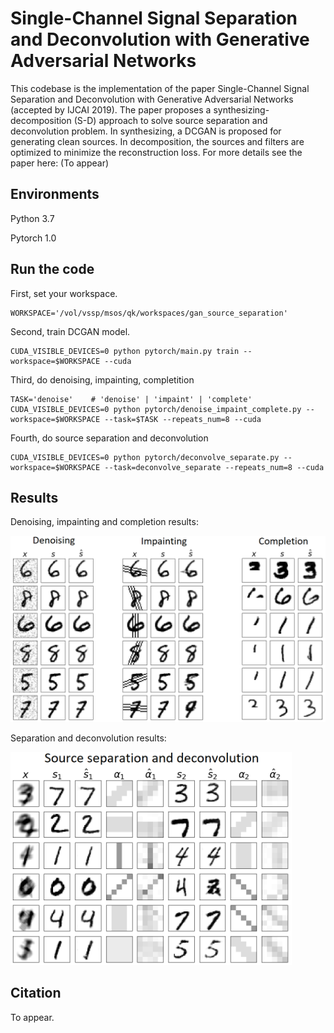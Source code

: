 # Single-Channel Signal Separation and Deconvolution with Generative Adversarial Networks

This codebase is the implementation of the paper Single-Channel Signal Separation and Deconvolution with Generative Adversarial Networks (accepted by IJCAI 2019). The paper proposes a synthesizing-decomposition (S-D) approach to solve source separation and deconvolution problem. In synthesizing, a DCGAN is proposed for generating clean sources. In decomposition, the sources and filters are optimized to minimize the reconstruction loss. For more details see the paper here: (To appear)

## Environments

Python 3.7

Pytorch 1.0

## Run the code

First, set your workspace. 

```
WORKSPACE='/vol/vssp/msos/qk/workspaces/gan_source_separation'
```
Second, train DCGAN model. 

```
CUDA_VISIBLE_DEVICES=0 python pytorch/main.py train --workspace=$WORKSPACE --cuda
```

Third, do denoising, impainting, completition

```
TASK='denoise'    # 'denoise' | 'impaint' | 'complete'
CUDA_VISIBLE_DEVICES=0 python pytorch/denoise_impaint_complete.py --workspace=$WORKSPACE --task=$TASK --repeats_num=8 --cuda
```

Fourth, do source separation and deconvolution

```
CUDA_VISIBLE_DEVICES=0 python pytorch/deconvolve_separate.py --workspace=$WORKSPACE --task=deconvolve_separate --repeats_num=8 --cuda
```

## Results
Denoising, impainting and completion results:

<img src="appendixes/denoising_impainting_completion.png" width="600">

Separation and deconvolution results:

<img src="appendixes/separation_deconvolution.png" width="450">

## Citation

To appear. 